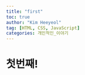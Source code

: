 ```yaml
---
title: "first"
toc: true
author: "Kim Heeyeol"
tag: [HTML, CSS, JavaScript]
categories: 개인적인_이야기
---
```


# 첫번째!
